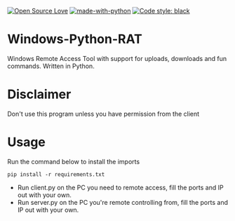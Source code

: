 [![Open Source Love](https://badges.frapsoft.com/os/v1/open-source-150x25.png?v=103)](https://github.com/ellerbrock/open-source-badges/)
[![made-with-python](https://img.shields.io/badge/Made%20with-Python-1f425f.svg)](https://www.python.org/)
[![Code style: black](https://img.shields.io/badge/code%20style-black-000000.svg)](https://github.com/psf/black)
# Windows-Python-RAT
Windows Remote Access Tool with support for uploads, downloads and fun commands. Written in Python.

# Disclaimer
Don't use this program unless you have permission from the client

# Usage

Run the command below to install the imports
```
pip install -r requirements.txt
```

- Run client.py on the PC you need to remote access, fill the ports and IP out with your own.
- Run server.py on the PC you're remote controlling from, fill the ports and IP out with your own.
